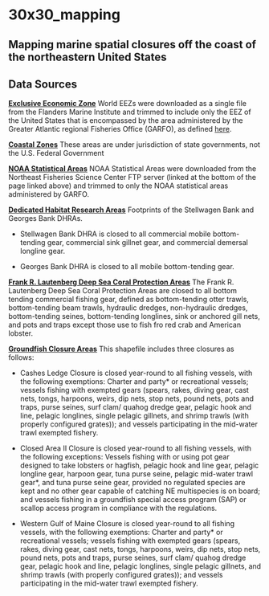 # 30x30_mapping
## Mapping marine spatial closures off the coast of the northeastern United States

## Data Sources
[**Exclusive Economic Zone**](https://doi.org/10.14284/312)
World EEZs were downloaded as a single file from the Flanders Marine Institute and trimmed to include only the EEZ of the United States that is encompassed by the area administered by the Greater Atlantic regional Fisheries Office (GARFO), as defined [here](https://www.fisheries.noaa.gov/resource/map/greater-atlantic-region-statistical-areas). 

[**Coastal Zones**](http://pubs.usgs.gov/of/2013/1284/)
These areas are under jurisdiction of state governments, not the U.S. Federal Government

[**NOAA Statistical Areas**](https://www.fisheries.noaa.gov/resource/map/greater-atlantic-region-statistical-areas)
NOAA Statistical Areas were downloaded from the Northeast Fisheries Science Center FTP server (linked at the bottom of the page linked above) and trimmed to only the NOAA statistical areas administered by GARFO. 

[**Dedicated Habitat Research Areas**](https://www.fisheries.noaa.gov/resource/map/dedicated-habitat-research-areas-map-gis)
Footprints of the Stellwagen Bank and Georges Bank DHRAs. 

- Stellwagen Bank DHRA is closed to all commercial mobile bottom-tending gear, commercial sink gillnet gear, and commercial demersal longline gear. 

- Georges Bank DHRA is closed to all mobile bottom-tending gear. 

[**Frank R. Lautenberg Deep Sea Coral Protection Areas**](https://www.fisheries.noaa.gov/resource/map/frank-r-lautenberg-deep-sea-coral-protection-areas-map-gis)
The Frank R. Lautenberg Deep Sea Coral Protection Areas are closed to all bottom tending commercial fishing gear, defined as bottom-tending otter trawls, bottom-tending beam trawls, hydraulic dredges, non-hydraulic dredges, bottom-tending seines, bottom-tending longlines, sink or anchored gill nets, and pots and traps except those use to fish fro red crab and American lobster. 

[**Groundfish Closure Areas**](https://www.fisheries.noaa.gov/resource/map/northeast-groundfish-closure-areas)
This shapefile includes three closures as follows:

- Cashes Ledge Closure is closed year-round to all fishing vessels, with the following exemptions: Charter and party* or recreational vessels; vessels fishing with exempted gears (spears, rakes, diving gear, cast nets, tongs, harpoons, weirs, dip nets, stop nets, pound nets, pots and traps, purse seines, surf clam/ quahog dredge gear, pelagic hook and line, pelagic longlines, single pelagic gillnets, and shrimp trawls (with properly configured grates)); and vessels participating in the mid-water trawl exempted fishery.

- Closed Area II Closure is closed year-round to all fishing vessels, with the following exceptions:  Vessels fishing with or using pot gear designed to take lobsters or hagfish, pelagic hook and line gear, pelagic longline gear, harpoon gear, tuna purse seine, pelagic mid-water trawl gear*, and tuna purse seine gear, provided no regulated species are kept and no other gear capable of catching NE multispecies is on board; and vessels fishing in a groundfish special access program (SAP) or scallop access program in compliance with the regulations.

- Western Gulf of Maine Closure is closed year-round to all fishing vessels, with the following exemptions: Charter and party* or recreational vessels; vessels fishing with exempted gears (spears, rakes, diving gear, cast nets, tongs, harpoons, weirs, dip nets, stop nets, pound nets, pots and traps, purse seines, surf clam/ quahog dredge gear, pelagic hook and line, pelagic longlines, single pelagic gillnets, and shrimp trawls (with properly configured grates)); and vessels participating in the mid-water trawl exempted fishery.
